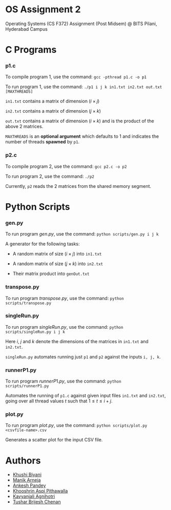 # OS Assignment $2$

Operating Systems (CS F372) Assignment (Post Midsem) @ BITS Pilani, Hyderabad Campus

# C Programs

### p1.c

To compile program $1$, use the command: `gcc -pthread p1.c -o p1`

To run program $1$, use the command: `./p1 i j k in1.txt in2.txt out.txt [MAXTHREADS]`

`in1.txt` contains a matrix of dimension $(i \times j)$

`in2.txt` contains a matrix of dimension $(j \times k)$

`out.txt` contains a matrix of dimension $(i \times k)$ and is the product of the above $2$ matrices.

`MAXTHREADS` is an **optional argument** which defaults to $1$ and indicates the number of threads **spawned** by `p1`.

### p2.c

To compile program $2$, use the command: `gcc p2.c -o p2`

To run program $2$, use the command: `./p2`

Currently, `p2` reads the $2$ matrices from the shared memory segment.

# Python Scripts

### gen.py

To run program $gen.py$, use the command: `python scripts/gen.py i j k`

A generator for the following tasks:

- A random matrix of size $(i \times j)$ into `in1.txt`

- A random matrix of size $(j \times k)$ into `in2.txt`

- Their matrix product into `genOut.txt`

### transpose.py

To run program $transpose.py$, use the command: `python scripts/transpose.py`

### singleRun.py

To run program $singleRun.py$, use the command: `python scripts/singleRun.py i j k`

Here $i$, $j$ and $k$ denote the dimensions of the matrices in `in1.txt` and `in2.txt`.

`singleRun.py` automates running just `p1` and `p2` against the inputs `i, j, k`.

### runnerP1.py

To run program $runnerP1.py$, use the command: `python scripts/runnerP1.py`

Automates the running of `p1.c` against given input files `in1.txt` and `in2.txt`, going over all thread values $t$ such that $1 \le t \le i+j$.

### plot.py

To run program $plot.py$, use the command: `python scripts/plot.py <csvfile-name>.csv`

Generates a scatter plot for the input CSV file.

# Authors

- [Khushi Biyani](https://www.github.com/?)
- [Manik Arneja](https://www.github.com/?)
- [Ankesh Pandey](https://www.github.com/?)
- [Khooshrin Aspi Pithawalla](https://www.github.com/?)
- [Kavyanjali Agnihotri](https://www.github.com/?)
- [Tushar Brijesh Chenan](https://www.github.com/?)
